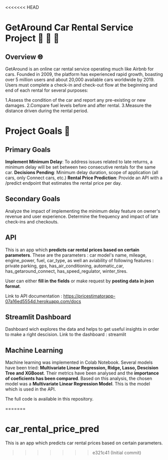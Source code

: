 <<<<<<< HEAD

# GetAround Car Rental Service Project  🚗 🚗 🚗
## Overview 🌐
GetAround is an online car rental service operating much like Airbnb for cars. Founded in 2009, the platform has experienced rapid growth, boasting over 5 million users and about 20,000 available cars worldwide by 2019. Users must complete a check-in and check-out flow at the beginning and end of each rental for several purposes:

1.Assess the condition of the car and report any pre-existing or new damages.
2.Compare fuel levels before and after rental.
3.Measure the distance driven during the rental period.

# Project Goals 🎯
## Primary Goals
**Implement Minimum Delay**: To address issues related to late returns, a minimum delay will be set between two consecutive rentals for the same car.
**Decisions Pending**: Minimum delay duration, scope of application (all cars, only Connect cars, etc.)
**Rental Price Prediction**: Provide an API with a /predict endpoint that estimates the rental price per day.

## Secondary Goals
Analyze the impact of implementing the minimum delay feature on owner's revenue and user experience.
Determine the frequency and impact of late check-ins and checkouts.

## API
This is an app which **predicts car rental prices based on certain parameters**.
These are the parameters : car model's name, mileage, engine_power, fuel, car_type, as well an aviability of following features : private parking, gps, has_air_conditioning, automatic_car, has_getaround_connect, has_speed_regulator, winter_tires.

User can either **fill in the fields** or make request by **posting data in json format**.

Link to API documentation : https://pricestimatorapp-07a16ed5554d.herokuapp.com/docs

## Streamlit Dashboard
Dashboard wich explores the data and helps to get useful insights in order to make a right descision.
Link to the dashboard :  streamlit 

## Machine Learning
Machine learning was implemented in Colab Notebook. 
Several  models have been tried: **Multivariate  Linear Regression, Ridge, Lasso, Descision Tree and XGBoost**.
Their metrics have been analysed and the **importance of coeficients has been compared**. Based on this analysis, the chosen model was a **Multivariate Linear Regression Model**. This is the model which is used in the API.

The full code is available in this repository.


=======
# car_rental_price_pred
This is an app which predicts car rental prices based on certain parameters.
>>>>>>> e321c41 (Initial commit)
